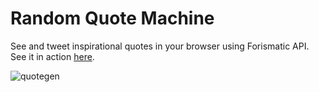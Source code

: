 # Random Quote Machine
See and tweet inspirational quotes in your browser using Forismatic API.  See it in action [here](https://codepen.io/minobino/pen/ZBQLPy).

![quotegen](https://raw.githubusercontent.com/minobino/FCC-Projects/master/Front%20End%20Libraries/Random%20Quote%20Machine/images/screenshot.PNG)
